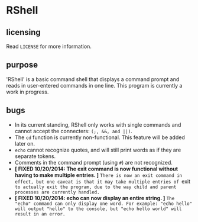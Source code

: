 RShell
======
licensing
---------
Read `LICENSE` for more information.

purpose
-------
'RShell' is a basic command shell that displays a command prompt and reads in user-entered commands
in one line.
This program is currently a work in progress.

bugs
----
* In its current standing, RShell only works with single commands and cannot accept the connecters:
`(;, &&, and ||)`.
* The `cd` function is currently non-functional. This feature will be added later on.
* `echo` cannot recognize quotes, and will still print words as if they are separate tokens.
* Comments in the command prompt (using `#`) are not recognized.
* **[ FIXED 10/20/2014: The exit command is now functional without having to make multiple entries. ]** `There is now an exit command in effect, but one caveat is that it may take multiple entries of `exit` to actually exit the program, due to the way child and parent processes are currently handled.`
* **[ FIXED 10/20/2014: echo can now display an entire string. ]** `The "echo" command can only display one word. For example: "echo hello" will output "hello" to the console, but "echo hello world" will result in an error.`
